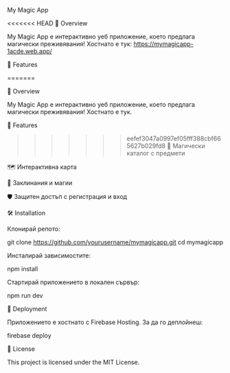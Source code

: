 My Magic App

<<<<<<< HEAD
🌟 Overview

My Magic App е интерактивно уеб приложение, което предлага магически преживявания! Хостнато е тук: https://mymagicapp-1acde.web.app/

🚀 Features

=======


🌟 Overview

My Magic App е интерактивно уеб приложение, което предлага магически преживявания! Хостнато е тук.

🚀 Features

>>>>>>> eefef3047a0997ef05fff388cbf665627b029fd8
🔮 Магически каталог с предмети

🗺️ Интерактивна карта

📜 Заклинания и магии

🛡️ Защитен достъп с регистрация и вход

🛠 Installation

Клонирай репото:

git clone https://github.com/yourusername/mymagicapp.git
cd mymagicapp

Инсталирай зависимостите:

npm install

Стартирай приложението в локален сървър:

npm run dev

📂 Deployment

Приложението е хостнато с Firebase Hosting. За да го деплойнеш:

firebase deploy

📜 License

This project is licensed under the MIT License.

